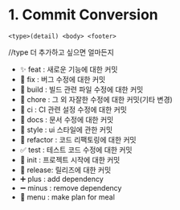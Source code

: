 # 1. Commit Conversion

```
<type>(detail) <body> <footer>
```

//type 더 추가하고 싶으면 얼마든지

- ✨ feat : 새로운 기능에 대한 커밋
- 🐛 fix : 버그 수정에 대한 커밋
- 👷 build : 빌드 관련 파일 수정에 대한 커밋
- 🔨 chore : 그 외 자잘한 수정에 대한 커밋(기타 변경)
- 💚 ci : CI 관련 설정 수정에 대한 커밋
- 📝 docs : 문서 수정에 대한 커밋
- 💄 style : ui 스타일에 관한 커밋
- 🎨 refactor : 코드 리팩토링에 대한 커밋
- ✅ test : 테스트 코드 수정에 대한 커밋
- 🎉 init : 프로젝트 시작에 대한 커밋
- 🔖 release: 릴리즈에 대한 커밋
- ➕ plus : add dependency
- ➖ minus : remove dependency
- 🥧 menu : make plan for meal
